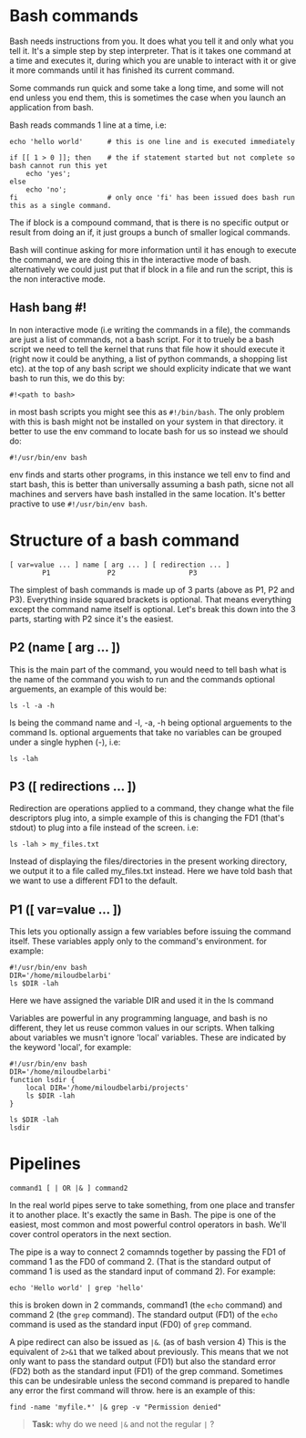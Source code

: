 Bash commands
=============
Bash needs instructions from you. It does what you tell it and only what you tell it. It's a simple step by step interpreter. That is it takes one command at a time and executes it, during which you are unable to interact with it or give it more commands until it has finished its current command.

Some commands run quick and some take a long time, and some will not end unless you end them, this is sometimes the case when you launch an application from bash.

Bash reads commands 1 line at a time, i.e:

	echo 'hello world'  	# this is one line and is executed immediately
	
	if [[ 1 > 0 ]]; then  	# the if statement started but not complete so bash cannot run this yet
		echo 'yes';
	else
		echo 'no';
	fi						# only once 'fi' has been issued does bash run this as a single command.

The if block is a compound command, that is there is no specific output or result from doing an if, it just groups a bunch of smaller logical commands.

Bash will continue asking for more information until it has enough to execute the command, we are doing this in the interactive mode of bash. alternatively we could just put that if block in a file and run the script, this is the non interactive mode.

Hash bang #!
------------

In non interactive mode (i.e writing the commands in a file), the commands are just a list of commands, not a bash script. For it to truely be a bash script we need to tell the kernel that runs that file how it should execute it (right now it could be anything, a list of python commands, a shopping list etc). at the top of any bash script we should explicity indicate that we want bash to run this, we do this by:

	#!<path to bash>

in most bash scripts you might see this as `#!/bin/bash`. The only problem with this is bash might not be installed on your system in that directory. it better to use the env command to locate bash for us so instead we should do:

	#!/usr/bin/env bash

env finds and starts other programs, in this instance we tell env to find and start bash, this is better than universally assuming a bash path, sicne not all machines and servers have bash installed in the same location. It's better practive to use `#!/usr/bin/env bash`.


Structure of a bash command
===========================

	[ var=value ... ] name [ arg ... ] [ redirection ... ]
			P1				P2					P3
			
The simplest of bash commands is made up of 3 parts (above as P1, P2 and P3). Everything inside squared brackets is optional. That means everything except the command name itself is optional. Let's break this down into the 3 parts, starting with P2 since it's the easiest.

P2 (name [ arg ... ])
---------------------
This is the main part of the command, you would need to tell bash what is the name of the command you wish to run and the commands optional arguements, an example of this would be:

	ls -l -a -h

ls being the command name and -l, -a, -h being optional arguements to the command ls.
optional arguements that take no variables can be grouped under a single hyphen (-), i.e: 
	
	ls -lah 

P3 ([ redirections ... ])
-------------------------
Redirection are operations applied to a command, they change what the file descriptors plug into, a simple example of this is changing the FD1 (that's stdout) to plug into a file instead of the screen. i.e:

	ls -lah > my_files.txt

Instead of displaying the files/directories in the present working directory, we output it to a file called my_files.txt instead. Here we have told bash that we want to use a different FD1 to the default.


P1 ([ var=value ... ])
----------------------
This lets you optionally assign a few variables before issuing the command itself. These variables apply only to the command's environment. for example:

	#!/usr/bin/env bash	
	DIR='/home/miloudbelarbi'
	ls $DIR -lah

Here we have assigned the variable DIR and used it in the ls command

Variables are powerful in any programming language, and bash is no different, they let us reuse common values in our scripts. When talking about variables we musn't ignore 'local' variables. These are indicated by the keyword 'local', for example:

	#!/usr/bin/env bash
	DIR='/home/miloudbelarbi'
	function lsdir {
	    local DIR='/home/miloudbelarbi/projects'
	    ls $DIR -lah
	}

	ls $DIR -lah
	lsdir

Pipelines
=========
	command1 [ | OR |& ] command2


In the real world pipes serve to take something, from one place and transfer it to another place. It's exactly the same in Bash. The pipe is one of the easiest, most common and most powerful control operators in bash. We'll cover control operators in the next section.

The pipe is a way to connect 2 comamnds together by passing the FD1 of command 1 as the FD0 of command 2. (That is the standard output of command 1 is used as the standard input of command 2). For example:

	echo 'Hello world' | grep 'hello'

this is broken down in 2 commands, command1 (the `echo` command) and command 2 (the `grep` command). The standard output (FD1) of the `echo` command is used as the standard input (FD0) of `grep` command.

A pipe redirect can also be issued as `|&`. (as of bash version 4) This is the equivalent of `2>&1`  that we talked about previously. This means that we not only want to pass the standard output (FD1) but also the standard error (FD2) both as the standard input (FD1) of the grep command. Sometimes this can be undesirable unless the second command is prepared to handle any error the first command will throw. here is an example of this:

	find -name 'myfile.*' |& grep -v "Permission denied"

> **Task:** why do we need `|&` and not the regular `|` ?


